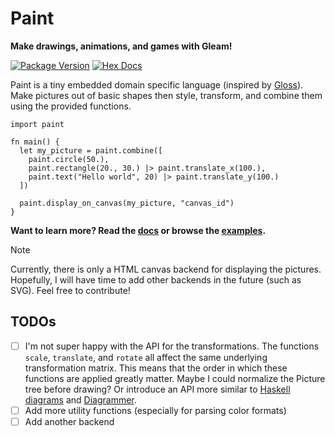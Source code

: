 # Paint
**Make drawings, animations, and games with Gleam!**

[![Package Version](https://img.shields.io/hexpm/v/paint)](https://hex.pm/packages/paint)
[![Hex Docs](https://img.shields.io/badge/hex-docs-ffaff3)](https://hexdocs.pm/paint/)

Paint is a tiny embedded domain specific language (inspired by [Gloss](https://hackage.haskell.org/package/gloss)).
Make pictures out of basic shapes then style, transform, and combine them using the provided functions.

```gleam
import paint

fn main() {
  let my_picture = paint.combine([
    paint.circle(50.),
    paint.rectangle(20., 30.) |> paint.translate_x(100.),
    paint.text("Hello world", 20) |> paint.translate_y(100.)
  ])

  paint.display_on_canvas(my_picture, "canvas_id")
}
```

**Want to learn more? Read the [docs](https://hexdocs.pm/paint) or browse the [examples](todo).**

> [!NOTE]
> Currently, there is only a HTML canvas backend for displaying the pictures.
> Hopefully, I will have time to add other backends in the future (such as SVG). Feel free to contribute!

## TODOs
- [ ] I'm not super happy with the API for the transformations. The functions `scale`, `translate`, and `rotate` all affect the same underlying transformation matrix.
      This means that the order in which these functions are applied greatly matter. Maybe I could normalize the Picture tree before drawing?
      Or introduce an API more similar to [Haskell diagrams](https://hackage.haskell.org/package/diagrams) and [Diagrammer](https://www.youtube.com/watch?v=gT9Xu-ctNqI).
- [ ] Add more utility functions (especially for parsing color formats)
- [ ] Add another backend
